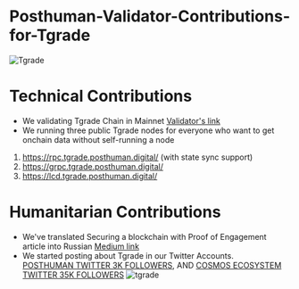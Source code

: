 # Posthuman-Validator-Contributions-for-Tgrade
![Tgrade](https://user-images.githubusercontent.com/92199696/176698728-dd930e7d-ffbd-4000-870d-b230b33e2f00.png)
# Technical Contributions 
- We validating Tgrade Chain in Mainnet [Validator's link](https://tgrade.aneka.io/validators/tgrade1kcdne83mkvygg7guueswnfyfwtsdmewywvnq5q)
- We running three public Tgrade nodes for everyone who want to get onchain data without self-running a node
1) https://rpc.tgrade.posthuman.digital/ (with state sync support)
2) https://grpc.tgrade.posthuman.digital/
3) https://lcd.tgrade.posthuman.digital/

# Humanitarian Contributions
- We've translated Securing a blockchain with Proof of Engagement article into Russian [Medium link](https://medium.com/@Medniyy/защита-блокчейна-с-помощью-доказательства-вовлечённости-80226e29d784)
- We started posting about Tgrade in our Twitter Accounts. <br/>
[POSTHUMAN TWITTER 3K FOLLOWERS](https://twitter.com/POSTHUMAN_DVS), AND [COSMOS ECOSYSTEM TWITTER 35K FOLLOWERS](https://twitter.com/CosmosEcosystem)
![tgrade](https://user-images.githubusercontent.com/92199696/176707443-a7ffdcd0-bb91-4754-97c2-6b0bf57b422f.jpg)

